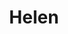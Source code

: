 ---
layout: piece
collection_: paintings
title: Helen
image: helen.jpg
media: Acrylic
dimensions: 8½ x 11
description: Painted with popsicle sticks on board.
price: $80
create_date: 2014
---